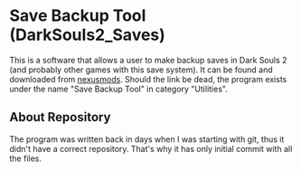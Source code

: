 # Save Backup Tool (DarkSouls2_Saves)
This is a software that allows a user to make backup saves in Dark Souls 2 (and probably other games with this save system). It can be found and downloaded from [nexusmods](http://www.nexusmods.com/darksouls2/mods/675/?). Should the link be dead, the program exists under the name "Save Backup Tool" in category "Utilities".

## About Repository
The program was written back in days when I was starting with git, thus it didn't have a correct repository. That's why it has only initial commit with all the files.
